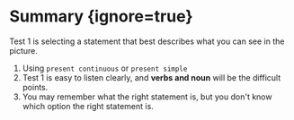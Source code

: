# Summary {ignore=true}

Test 1 is selecting a statement that best describes what you can see in the picture.

1. Using `present continuous` or `present simple`
2. Test 1 is easy to listen clearly, and **verbs and noun** will be the difficult points.
3. You may remember what the right statement is, but you don't know which option the right statement is.